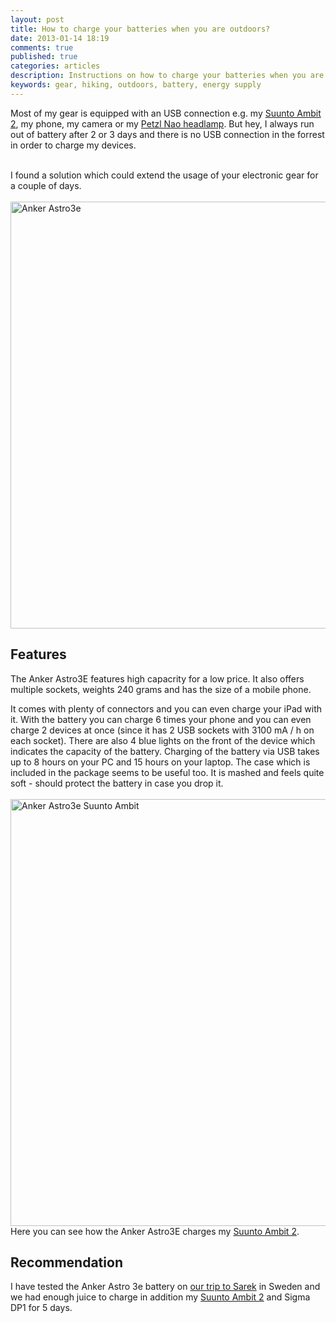 ```yaml
---
layout: post
title: How to charge your batteries when you are outdoors?
date: 2013-01-14 18:19
comments: true
published: true
categories: articles
description: Instructions on how to charge your batteries when you are outdoors
keywords: gear, hiking, outdoors, battery, energy supply
---
```

Most of my gear is equipped with an USB connection e.g. my <a href="http://hikeventures.com/gear-review-suunto-ambit-2-black-hr/" target="_self">Suunto Ambit 2</a>, my phone, my camera or my <a href="http://hikeventures.com/petzl-nao-headlamp-test/" target="_blank">Petzl Nao headlamp</a>. But hey, I always run out of battery after 2 or 3 days and there is no USB connection in the forrest in order to charge my devices. <br><br>

I found a solution which could extend the usage of your electronic gear for a couple of days.<br><br>
<a href="https://www.flickr.com/photos/90204224@N07/8381056716" title="Anker Astro3e"><img src="https://farm9.staticflickr.com/8363/8381056716_17c454bf74_b.jpg" width="600" height="683" alt="Anker Astro3e"></a>
<!--more-->

## Features
The Anker Astro3E features high capacrity for a low price. It also offers multiple sockets, weights 240 grams and has the size of a mobile phone.

It comes with plenty of connectors and you can even charge your iPad with it. With the battery you can charge 6 times your phone and you can even charge 2 devices at once (since it has 2 USB sockets with 3100 mA / h on each socket). There are also 4 blue lights on the front of the device which indicates the capacity of the battery. Charging of the battery via USB takes up to 8 hours on your PC and 15 hours on your laptop. The case which is included in the package seems to be useful too. It is mashed and feels quite soft - should protect the battery in case you drop it.<br><br>
<a href="https://www.flickr.com/photos/90204224@N07/8379979987" title="Anker Astro3e Suunto Ambit"><img src="https://farm9.staticflickr.com/8376/8379979987_5d2cd6b3e4_b.jpg" width="1024" height="683" alt="Anker Astro3e Suunto Ambit"></a>
<br>
Here you can see how the Anker Astro3E charges my <a href="http://hikeventures.com/gear-review-suunto-ambit-2-black-hr/" target="_self">Suunto Ambit 2</a>.

## Recommendation
I have tested the Anker Astro 3e battery on <a href="http://hikeventures.com/hiking-and-packrafting-in-sarek-day-1/" target="_self">our trip to Sarek</a> in Sweden and we had enough juice to charge in addition my  <a href="http://hikeventures.com/gear-review-suunto-ambit-2-black-hr/" target="_self">Suunto Ambit 2</a> and Sigma DP1 for 5 days.

